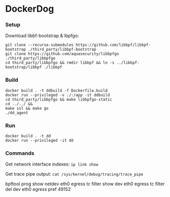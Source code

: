 # DockerDog

### Setup

Download libbf-bootstrap & lbpfgo:
```
git clone --recurse-submodules https://github.com/libbpf/libbpf-bootstrap ./third_party/libbpf-bootstrap
git clone https://github.com/aquasecurity/libbpfgo  ./third_party/libbpfgo
cd third_party/libbpfgo && rmdir libbpf && ln -s ../libbpf-bootstrap/libbpf ./libbpf
```

### Build
```
docker build . -t ddbuild -f Dockerfile.build
docker run --privileged -v ./:/app -it ddbuild
cd third_party/libbpfgo && make libbpfgo-static
cd ../../ &&
make ssl && make go
./dd_agent
```

### Run
```
docker build . -t dd
docker run --privileged -it dd
```

### Commands

Get network interface indexes:
`ip link show`

Get trace pipe output:
`cat /sys/kernel/debug/tracing/trace_pipe`


bpftool prog show netdev eth0 egress
tc filter show dev eth0 egress
tc filter del dev eth0 egress pref 49152
